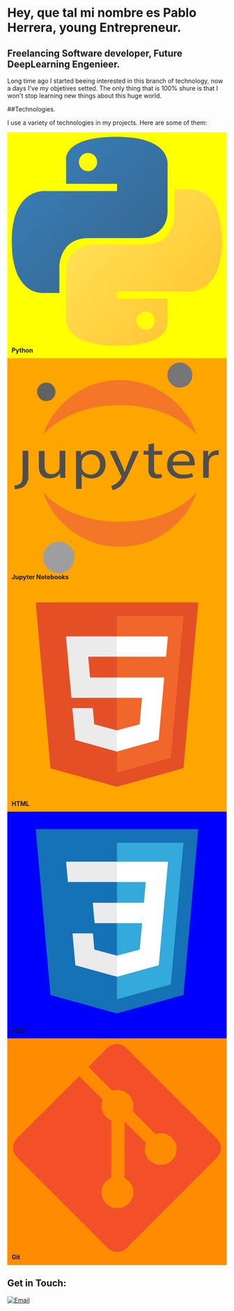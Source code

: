 # Hey, que tal mi nombre es Pablo Herrera, young Entrepreneur.


## Freelancing Software developer, Future DeepLearning Engenieer.

Long time ago I started beeing interested in this branch of technology, now a days I've my objetives setted. The only thing that is 100% shure is that I won't stop learning new things about this huge world.

##Technologies.

I use a variety of technologies in my projects. Here are some of them:

<div style="background-color:yellow; padding:10px">
  <svg width="514.01" height="512" viewBox="0 0 256 255" xmlns="http://www.w3.org/2000/svg">
    <defs>
        <linearGradient id="logosPython0" x1="12.959%" x2="79.639%" y1="12.039%" y2="78.201%">
            <stop offset="0%" stop-color="#387EB8"/>
            <stop offset="100%" stop-color="#366994"/>
        </linearGradient>
        <linearGradient id="logosPython1" x1="19.128%" x2="90.742%" y1="20.579%" y2="88.429%">
            <stop offset="0%" stop-color="#FFE052"/>
            <stop offset="100%" stop-color="#FFC331"/>
        </linearGradient>
    </defs>
    <path fill="url(#logosPython0)" d="M126.916.072c-64.832 0-60.784 28.115-60.784 28.115l.072 29.128h61.868v8.745H41.631S.145 61.355.145 126.77c0 65.417 36.21 63.097 36.21 63.097h21.61v-30.356s-1.165-36.21 35.632-36.21h61.362s34.475.557 34.475-33.319V33.97S194.67.072 126.916.072ZM92.802 19.66a11.12 11.12 0 0 1 11.13 11.13a11.12 11.12 0 0 1-11.13 11.13a11.12 11.12 0 0 1-11.13-11.13a11.12 11.12 0 0 1 11.13-11.13Z"/>
    <path fill="url(#logosPython1)" d="M128.757 254.126c64.832 0 60.784-28.115 60.784-28.115l-.072-29.127H127.6v-8.745h86.441s41.486 4.705 41.486-60.712c0-65.416-36.21-63.096-36.21-63.096h-21.61v30.355s1.165 36.21-35.632 36.21h-61.362s-34.475-.557-34.475 33.32v56.013s-5.235 33.897 62.518 33.897Zm34.114-19.586a11.12 11.12 0 0 1-11.13-11.13a11.12 11.12 0 0 1 11.13-11.131a11.12 11.12 0 0 1 11.13 11.13a11.12 11.12 0 0 1-11.13 11.13Z"/>
</svg><strong>Python</strong>
</div>

<div style="background-color:orange; padding:10px">
  <svg width="512" height="512" viewBox="0 0 128 128" xmlns="http://www.w3.org/2000/svg">
    <path fill="#4e4e4e" d="M6.648 67.352c0 3.91-.363 5.183-1.296 6.12c-1.036.81-2.383 1.255-3.782 1.255l.364 2.234c2.164.023 4.265-.637 5.906-1.856c.883-.93 1.539-2 1.93-3.152a7.79 7.79 0 0 0 .347-3.55V53.608H6.648zm25.883-1.762c0 1.676 0 3.172.153 4.469h-3.082l-.207-2.66c-.645.94-1.567 1.718-2.672 2.25a8.055 8.055 0 0 1-3.621.788c-3.004 0-6.579-1.406-6.579-7.148v-9.543h3.473v8.938c0 3.105 1.113 5.183 4.246 5.183a5.472 5.472 0 0 0 1.883-.308a4.993 4.993 0 0 0 1.594-.914a4.197 4.197 0 0 0 1.058-1.375a3.638 3.638 0 0 0 .36-1.625V53.633h3.468V65.5zm6.579-6.527c0-2.079 0-3.778-.157-5.317h3.11l.152 2.793c.695-1.012 1.691-1.84 2.887-2.398A8.493 8.493 0 0 1 49 53.363c4.613 0 8.082 3.332 8.082 8.29c0 5.855-4.168 8.761-8.676 8.761a7.606 7.606 0 0 1-3.332-.621c-1.027-.45-1.906-1.121-2.547-1.95v8.938H39.11zm3.417 4.355c.008.406.063.812.157 1.207c.293.992.96 1.871 1.898 2.5s2.094.965 3.281.965c3.653 0 5.801-2.57 5.801-6.3c0-3.263-2.02-6.056-5.672-6.056c-1.445.102-2.797.653-3.804 1.555c-1.004.902-1.598 2.086-1.66 3.336zm20.739-9.688l4.172 9.63a50.836 50.836 0 0 1 1.214 3.328c.364-.981.75-2.235 1.22-3.395l3.78-9.563h3.653l-5.18 11.618c-2.59 5.586-4.172 8.468-6.555 10.21c-1.199.95-2.664 1.61-4.246 1.922l-.855-2.5a9.76 9.76 0 0 0 3.031-1.453c1.262-.89 2.266-2.023 2.926-3.308a2.05 2.05 0 0 0 .285-.715a2.342 2.342 0 0 0-.234-.781l-7.043-15.04h3.78zm23.25-4.687v4.691h4.972v2.235h-4.972v8.804c0 2.012.675 3.172 2.59 3.172a8.95 8.95 0 0 0 2.019-.203l.156 2.238a9.845 9.845 0 0 1-3.082.399a5.507 5.507 0 0 1-2.035-.27a4.921 4.921 0 0 1-1.719-.98c-1.054-1.219-1.535-2.734-1.347-4.246v-8.938h-2.953v-2.234h3.003v-3.977zm11.367 13.375c-.07.758.05 1.52.355 2.23a5.218 5.218 0 0 0 1.407 1.899a6.257 6.257 0 0 0 2.203 1.215c.824.265 1.71.367 2.586.308a14.312 14.312 0 0 0 5.18-.851l.597 2.234a17.75 17.75 0 0 1-6.344 1.008c-1.27.074-2.539-.09-3.726-.477a9.07 9.07 0 0 1-3.153-1.777c-.89-.781-1.578-1.719-2.008-2.75a6.664 6.664 0 0 1-.492-3.219c0-4.918 3.395-8.804 8.938-8.804c6.215 0 7.77 4.691 7.77 7.687c.03.461.03.922 0 1.383H97.804zm10.152-2.234a3.67 3.67 0 0 0-.144-1.79a4.075 4.075 0 0 0-.993-1.57a4.844 4.844 0 0 0-1.656-1.078a5.534 5.534 0 0 0-2.023-.39c-1.422.09-2.758.632-3.739 1.527c-.984.89-1.543 2.066-1.57 3.3zm8.425-1.375c0-1.918 0-3.575-.155-5.094h3.11v3.195h.155c.325-.984 1-1.86 1.926-2.5c.93-.64 2.067-1.015 3.254-1.074c.324-.035.656-.035.984 0v2.793a6.071 6.071 0 0 0-1.191 0c-1.176.039-2.297.445-3.148 1.144c-.856.7-1.383 1.645-1.489 2.653c-.097.46-.148.922-.156 1.386v8.692h-3.418V58.832zm0 0"/>
    <path fill="#767677" d="M109.766 7.281a7.691 7.691 0 0 1-1.09 4.282a7.583 7.583 0 0 1-3.262 2.949a7.49 7.49 0 0 1-4.34.62a7.525 7.525 0 0 1-3.953-1.913A7.642 7.642 0 0 1 95.137 5a7.606 7.606 0 0 1 2.629-3.531a7.509 7.509 0 0 1 4.136-1.461a7.51 7.51 0 0 1 5.422 1.996a7.627 7.627 0 0 1 2.438 5.273zm0 0"/>
    <path fill="#f37726" d="M65.758 96.79c-20.098 0-37.649-7.364-46.766-18.267a49.95 49.95 0 0 0 18.102 24.254a49.251 49.251 0 0 0 28.676 9.215a49.279 49.279 0 0 0 28.675-9.215a49.917 49.917 0 0 0 18.094-24.254C103.406 89.426 85.855 96.79 65.758 96.79zm-.008-70.907c20.098 0 37.652 7.367 46.766 18.265a49.95 49.95 0 0 0-18.102-24.253a49.27 49.27 0 0 0-28.672-9.22a49.27 49.27 0 0 0-28.672 9.22a49.909 49.909 0 0 0-18.1 24.253c9.132-10.878 26.682-18.265 46.78-18.265zm0 0"/>
    <path fill="#9e9e9e" d="M38.164 117.984a9.671 9.671 0 0 1-1.371 5.399a9.5 9.5 0 0 1-9.59 4.504a9.405 9.405 0 0 1-4.98-2.418a9.671 9.671 0 0 1-2.809-4.797a9.73 9.73 0 0 1 .313-5.567a9.624 9.624 0 0 1 3.328-4.453a9.466 9.466 0 0 1 12.043.688a9.63 9.63 0 0 1 3.066 6.648zm0 0"/>
    <path fill="#616262" d="M21.285 23.418a5.53 5.53 0 0 1-3.14-.816a5.627 5.627 0 0 1-2.618-5.672a5.612 5.612 0 0 1 1.407-2.95a5.593 5.593 0 0 1 2.789-1.664a5.46 5.46 0 0 1 3.238.184a5.539 5.539 0 0 1 2.586 1.969a5.66 5.66 0 0 1-.399 7.129a5.557 5.557 0 0 1-3.867 1.82zm0 0"/>
</svg><strong>Jupyter Notebooks</strong>
</div>

<div style="background-color:orange; padding:10px">
  <svg width="512" height="512" viewBox="0 0 32 32" xmlns="http://www.w3.org/2000/svg">
    <path fill="#e44f26" d="M5.902 27.201L3.655 2h24.69l-2.25 25.197L15.985 30L5.902 27.201z"/>
    <path fill="#f1662a" d="m16 27.858l8.17-2.265l1.922-21.532H16v23.797z"/>
    <path fill="#ebebeb" d="M16 13.407h-4.09l-.282-3.165H16V7.151H8.25l.074.83l.759 8.517H16v-3.091zm0 8.027l-.014.004l-3.442-.929l-.22-2.465H9.221l.433 4.852l6.332 1.758l.014-.004v-3.216z"/>
    <path fill="#fff" d="M15.989 13.407v3.091h3.806l-.358 4.009l-3.448.93v3.216l6.337-1.757l.046-.522l.726-8.137l.076-.83h-7.185zm0-6.256v3.091h7.466l.062-.694l.141-1.567l.074-.83h-7.743z"/>
</svg><strong>HTML</strong>
</div>

<div style="background-color:blue; padding:10px">
  <svg width="512" height="512" viewBox="0 0 32 32" xmlns="http://www.w3.org/2000/svg">
    <path fill="#1572b6" d="M5.902 27.201L3.656 2h24.688l-2.249 25.197L15.985 30L5.902 27.201z"/>
    <path fill="#33a9dc" d="m16 27.858l8.17-2.265l1.922-21.532H16v23.797z"/>
    <path fill="#fff" d="M16 13.191h4.09l.282-3.165H16V6.935h7.75l-.074.829l-.759 8.518H16v-3.091z"/>
    <path fill="#ebebeb" d="m16.019 21.218l-.014.004l-3.442-.93l-.22-2.465H9.24l.433 4.853l6.331 1.758l.015-.004v-3.216z"/>
    <path fill="#fff" d="m19.827 16.151l-.372 4.139l-3.447.93v3.216l6.336-1.756l.047-.522l.537-6.007h-3.101z"/>
    <path fill="#ebebeb" d="M16.011 6.935v3.091H8.545l-.062-.695l-.141-1.567l-.074-.829h7.743zM16 13.191v3.091h-3.399l-.062-.695l-.14-1.567l-.074-.829H16z"/>
</svg><strong>CSS</strong>
</div>

<div style="background-color:#FF8C00; padding:10px">
  <svg width="512" height="512" viewBox="0 0 128 128" xmlns="http://www.w3.org/2000/svg">
    <path fill="#F34F29" d="M124.737 58.378L69.621 3.264c-3.172-3.174-8.32-3.174-11.497 0L46.68 14.71l14.518 14.518c3.375-1.139 7.243-.375 9.932 2.314c2.703 2.706 3.461 6.607 2.294 9.993l13.992 13.993c3.385-1.167 7.292-.413 9.994 2.295c3.78 3.777 3.78 9.9 0 13.679a9.673 9.673 0 0 1-13.683 0a9.677 9.677 0 0 1-2.105-10.521L68.574 47.933l-.002 34.341a9.708 9.708 0 0 1 2.559 1.828c3.778 3.777 3.778 9.898 0 13.683c-3.779 3.777-9.904 3.777-13.679 0c-3.778-3.784-3.778-9.905 0-13.683a9.65 9.65 0 0 1 3.167-2.11V47.333a9.581 9.581 0 0 1-3.167-2.111c-2.862-2.86-3.551-7.06-2.083-10.576L41.056 20.333L3.264 58.123a8.133 8.133 0 0 0 0 11.5l55.117 55.114c3.174 3.174 8.32 3.174 11.499 0l54.858-54.858a8.135 8.135 0 0 0-.001-11.501z"/>
</svg><strong>Git</strong>
</div>


## Get in Touch:
[![Email](https://img.shields.io/badge/proyectostartup@gmail.com-email-D14836?style=for-the-badge&logo=gmail&logoColor=white&labelColor=101010)](mailto:proyectostartup@gmail.com)
</br>


